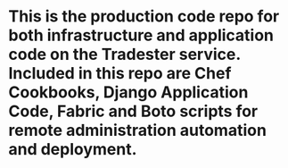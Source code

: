 # This is the production code repo for both infrastructure and application code on the Tradester service. Included in this repo are Chef Cookbooks, Django Application Code, Fabric and Boto scripts for remote administration automation and deployment.
